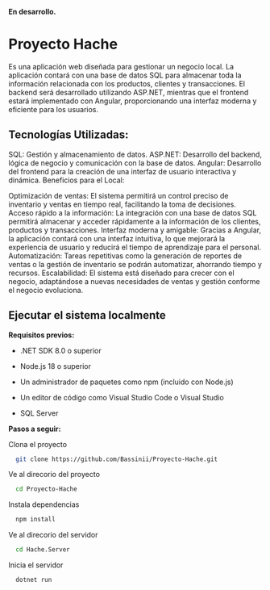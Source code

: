 **En desarrollo.**
# Proyecto Hache
Es una aplicación web diseñada para gestionar un negocio local. La aplicación contará con una base de datos SQL para almacenar toda la información relacionada con los productos, clientes y transacciones. El backend será desarrollado utilizando ASP.NET, mientras que el frontend estará implementado con Angular, proporcionando una interfaz moderna y eficiente para los usuarios.

## Tecnologías Utilizadas:

SQL: Gestión y almacenamiento de datos.
ASP.NET: Desarrollo del backend, lógica de negocio y comunicación con la base de datos.
Angular: Desarrollo del frontend para la creación de una interfaz de usuario interactiva y dinámica.
Beneficios para el Local:

Optimización de ventas: El sistema permitirá un control preciso de inventario y ventas en tiempo real, facilitando la toma de decisiones.
Acceso rápido a la información: La integración con una base de datos SQL permitirá almacenar y acceder rápidamente a la información de los clientes, productos y transacciones.
Interfaz moderna y amigable: Gracias a Angular, la aplicación contará con una interfaz intuitiva, lo que mejorará la experiencia de usuario y reducirá el tiempo de aprendizaje para el personal.
Automatización: Tareas repetitivas como la generación de reportes de ventas o la gestión de inventario se podrán automatizar, ahorrando tiempo y recursos.
Escalabilidad: El sistema está diseñado para crecer con el negocio, adaptándose a nuevas necesidades de ventas y gestión conforme el negocio evoluciona.


## Ejecutar el sistema localmente
**Requisitos previos:**

- .NET SDK 8.0 o superior

- Node.js 18 o superior

- Un administrador de paquetes como npm (incluido con Node.js)

- Un editor de código como Visual Studio Code o Visual Studio

- SQL Server



**Pasos a seguir:**

Clona el proyecto

```bash
  git clone https://github.com/Bassinii/Proyecto-Hache.git
```

Ve al direcorio del proyecto

```bash
  cd Proyecto-Hache
```

Instala dependencias

```bash
  npm install
```

Ve al direcorio del servidor

```bash
  cd Hache.Server
```

Inicia el servidor

```bash
  dotnet run
```

